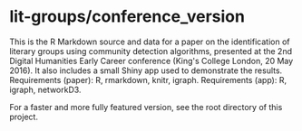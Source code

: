 # lit-groups/conference_version

This is the R Markdown source and data for a paper on the identification of literary groups using community detection algorithms, presented at the 2nd Digital Humanities Early Career conference (King's College London, 20 May 2016). It also includes a small Shiny app used to demonstrate the results. Requirements (paper): R, rmarkdown, knitr, igraph. Requirements (app): R, igraph, networkD3.

For a faster and more fully featured version, see the root directory of this project.
